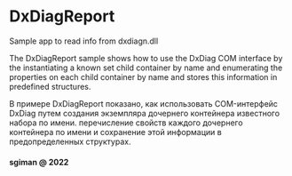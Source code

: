 # DxDiagReport
 Sample app to read info from dxdiagn.dll

The DxDiagReport sample shows how to use the DxDiag COM interface by the instantiating a known set child container by name
and enumerating the properties on each child container by name and stores this information in predefined structures.

В примере DxDiagReport показано, как использовать COM-интерфейс DxDiag путем создания экземпляра дочернего контейнера известного набора по имени.
перечисление свойств каждого дочернего контейнера по имени и сохранение этой информации в предопределенных структурах.


#### sgiman @ 2022
